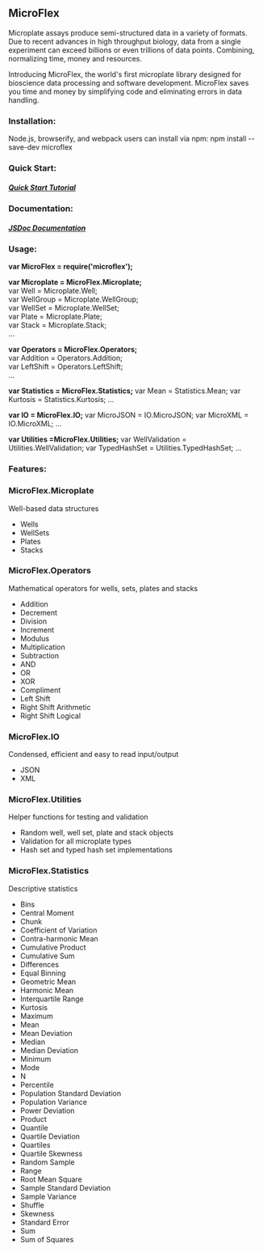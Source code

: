 ## MicroFlex

Microplate assays produce semi-structured data in a variety of formats. Due to recent advances in high throughput biology, data from a single experiment can exceed billions or even trillions of data points. Combining, normalizing time, money and resources.

Introducing MicroFlex, the world's first microplate library designed for bioscience data processing and software development. MicroFlex saves you time and money by simplifying code and eliminating errors in data handling.

### Installation:

Node.js, browserify, and webpack users can install via npm:
npm install --save-dev microflex

### Quick Start:

##### [Quick Start Tutorial](http://www.jessemull.com)

### Documentation:

##### [JSDoc Documentation](http://www.jessemull.com/microflexjs/index.html)

### Usage:

**var MicroFlex = require('microflex');**

**var Microplate = MicroFlex.Microplate;**  
var Well = Microplate.Well;  
var WellGroup = Microplate.WellGroup;  
var WellSet = Microplate.WellSet;  
var Plate = Microplate.Plate;  
var Stack = Microplate.Stack;  
...  

**var Operators = MicroFlex.Operators;**  
var Addition = Operators.Addition;  
var LeftShift = Operators.LeftShift;  
...  

**var Statistics = MicroFlex.Statistics;**
var Mean = Statistics.Mean;
var Kurtosis = Statistics.Kurtosis;
...

**var IO = MicroFlex.IO;**
var MicroJSON = IO.MicroJSON;
var MicroXML = IO.MicroXML;
...

**var Utilities =MicroFlex.Utilities;**
var WellValidation = Utilities.WellValidation;
var TypedHashSet = Utilities.TypedHashSet;
...

### Features:

### MicroFlex.Microplate

Well-based data structures

* Wells
* WellSets
* Plates
* Stacks

### MicroFlex.Operators

Mathematical operators for wells, sets, plates and stacks

* Addition
* Decrement
* Division
* Increment
* Modulus
* Multiplication
* Subtraction
* AND
* OR
* XOR
* Compliment
* Left Shift
* Right Shift Arithmetic
* Right Shift Logical

### MicroFlex.IO

Condensed, efficient and easy to read input/output

* JSON
* XML

### MicroFlex.Utilities

Helper functions for testing and validation

* Random well, well set, plate and stack objects
* Validation for all microplate types
* Hash set and typed hash set implementations

### MicroFlex.Statistics

Descriptive statistics

* Bins
* Central Moment
* Chunk
* Coefficient of Variation
* Contra-harmonic Mean
* Cumulative Product
* Cumulative Sum
* Differences
* Equal Binning
* Geometric Mean
* Harmonic Mean
* Interquartile Range
* Kurtosis
* Maximum
* Mean
* Mean Deviation
* Median
* Median Deviation
* Minimum
* Mode
* N
* Percentile
* Population Standard Deviation
* Population Variance
* Power Deviation
* Product
* Quantile
* Quartile Deviation
* Quartiles
* Quartile Skewness
* Random Sample
* Range
* Root Mean Square
* Sample Standard Deviation
* Sample Variance
* Shuffle
* Skewness
* Standard Error
* Sum
* Sum of Squares
